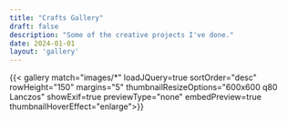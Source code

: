 ```yaml
---
title: "Crafts Gallery"
draft: false
description: "Some of the creative projects I've done." 
date: 2024-01-01
layout: 'gallery'   
---
```


{{< gallery match="images/*" loadJQuery=true sortOrder="desc" rowHeight="150" margins="5" thumbnailResizeOptions="600x600 q80 Lanczos" showExif=true previewType="none" embedPreview=true thumbnailHoverEffect="enlarge">}}
